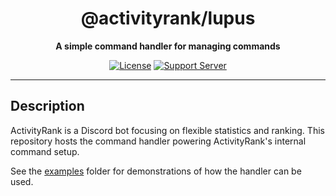 <div align="center">

# @activityrank/lupus

**A simple command handler for managing commands**

[![License](https://img.shields.io/github/license/activityrankbot/lupus?style=for-the-badge)](https://github.com/activityrankbot/lupus/blob/main/LICENSE.txt)
[![Support Server](https://img.shields.io/discord/534598374985302027?style=for-the-badge&logo=discord&label=support%20server&link=https%3A%2F%2Factivityrank.me/support)](https://activityrank.me/support)

</div>

---

## Description

ActivityRank is a Discord bot focusing on flexible statistics and ranking.
This repository hosts the command handler powering ActivityRank's internal command setup.

See the [examples](./examples/) folder for demonstrations of how the handler can be used.
